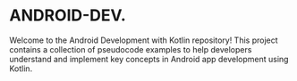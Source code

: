 # ANDROID-DEV.
Welcome to the Android Development with Kotlin repository! This project contains a collection of pseudocode examples to help developers understand and implement key concepts in Android app development using Kotlin.
